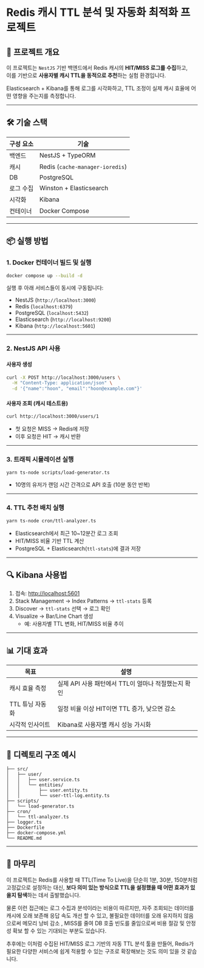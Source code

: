 # Redis 캐시 TTL 분석 및 자동화 최적화 프로젝트

## 🧠 프로젝트 개요

이 프로젝트는 `NestJS` 기반 백엔드에서 Redis 캐시의 **HIT/MISS 로그를 수집**하고,  
이를 기반으로 **사용자별 캐시 TTL을 동적으로 추천**하는 실험 환경입니다.

Elasticsearch + Kibana를 통해 로그를 시각화하고, TTL 조정이 실제 캐시 효율에 어떤 영향을 주는지를 측정합니다.

---

## 🛠 기술 스택

| 구성 요소 | 기술                            |
| --------- | ------------------------------- |
| 백엔드    | NestJS + TypeORM                |
| 캐시      | Redis (`cache-manager-ioredis`) |
| DB        | PostgreSQL                      |
| 로그 수집 | Winston + Elasticsearch         |
| 시각화    | Kibana                          |
| 컨테이너  | Docker Compose                  |

---

## 📦 실행 방법

### 1. Docker 컨테이너 빌드 및 실행

```bash
docker compose up --build -d
```

실행 후 아래 서비스들이 동시에 구동됩니다:

- NestJS (`http://localhost:3000`)
- Redis (`localhost:6379`)
- PostgreSQL (`localhost:5432`)
- Elasticsearch (`http://localhost:9200`)
- Kibana (`http://localhost:5601`)

---

### 2. NestJS API 사용

#### 사용자 생성

```bash
curl -X POST http://localhost:3000/users \
  -H "Content-Type: application/json" \
  -d '{"name":"hoon", "email":"hoon@example.com"}'
```

#### 사용자 조회 (캐시 테스트용)

```bash
curl http://localhost:3000/users/1
```

- 첫 요청은 MISS → Redis에 저장
- 이후 요청은 HIT → 캐시 반환

---

### 3. 트래픽 시뮬레이션 실행

```bash
yarn ts-node scripts/load-generator.ts
```

- 10명의 유저가 랜덤 시간 간격으로 API 호출 (10분 동안 반복)

---

### 4. TTL 추천 배치 실행

```bash
yarn ts-node cron/ttl-analyzer.ts
```

- Elasticsearch에서 최근 10~12분간 로그 조회
- HIT/MISS 비율 기반 TTL 계산
- PostgreSQL + Elasticsearch(`ttl-stats`)에 결과 저장

---

## 🔍 Kibana 사용법

1. 접속: [http://localhost:5601](http://localhost:5601)
2. Stack Management → Index Patterns → `ttl-stats` 등록
3. Discover → `ttl-stats` 선택 → 로그 확인
4. Visualize → Bar/Line Chart 생성
   - 예: 사용자별 TTL 변화, HIT/MISS 비율 추이

---

## 📊 기대 효과

| 목표            | 설명                                                |
| --------------- | --------------------------------------------------- |
| 캐시 효율 측정  | 실제 API 사용 패턴에서 TTL이 얼마나 적절했는지 확인 |
| TTL 튜닝 자동화 | 일정 비율 이상 HIT이면 TTL 증가, 낮으면 감소        |
| 시각적 인사이트 | Kibana로 사용자별 캐시 성능 가시화                  |

---

## 📁 디렉토리 구조 예시

```
├── src/
│   ├── user/
│   │   ├── user.service.ts
│   │   └── entities/
│   │       ├── user.entity.ts
│   │       └── user-ttl-log.entity.ts
├── scripts/
│   └── load-generator.ts
├── cron/
│   └── ttl-analyzer.ts
├── logger.ts
├── Dockerfile
├── docker-compose.yml
└── README.md
```

---

## 🙌 마무리

이 프로젝트는 Redis를 사용할 때 TTL(Time To Live)을 단순히 1분, 30분, 150분처럼 고정값으로 설정하는 대신,
**보다 의미 있는 방식으로 TTL을 설정했을 때 어떤 효과가 있을지 탐색**하는 데서 출발했습니다.

물론 이런 접근에는 로그 수집과 분석이라는 비용이 따르지만, 자주 조회되는 데이터를 캐시에 오래 보존해 응답 속도 개선 할 수 있고, 불필요한 데이터를 오래 유지하지 않음으로써 메모리 낭비 감소
, MISS를 줄여 DB 호출 빈도를 줄임으로써 비용 절감 및 안정성 확보 할 수 있는 기대되는 부분도 있습니다.

추후에는 이처럼 수집된 HIT/MISS 로그 기반의 자동 TTL 분석 툴을 만들어,
Redis가 필요한 다양한 서비스에 쉽게 적용할 수 있는 구조로 확장해보는 것도 의미 있을 것 같습니다.
